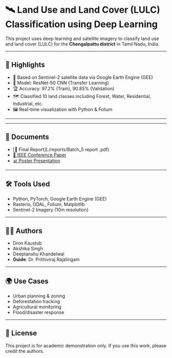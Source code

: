 # 🛰️ Land Use and Land Cover (LULC) Classification using Deep Learning

This project uses deep learning and satellite imagery to classify land use and land cover (LULC) for the **Chengalpattu district** in Tamil Nadu, India.

---

## 🚀 Highlights

- 📡 Based on Sentinel-2 satellite data via Google Earth Engine (GEE)
- 🧠 Model: ResNet-50 CNN (Transfer Learning)
- 🏆 Accuracy: 97.2% (Train), 90.85% (Validation)
- 🗺️ Classified 10 land classes including Forest, Water, Residential, Industrial, etc.
- 🖼️ Real-time visualization with Python & Folium

---

---

## 📄 Documents

- [📕 Final Report](./reports/Batch_5 report .pdf)
- [📘 IEEE Conference Paper](./reports/ieee_paper.pdf)
- [📊 Poster Presentation](./reports/Batch_5_poster.pdf)

---

## 🛠 Tools Used

- Python, PyTorch, Google Earth Engine (GEE)
- Rasterio, GDAL, Folium, Matplotlib
- Sentinel-2 Imagery (10m resolution)

---

## 🧑‍💻 Authors

- Dron Kaustub  
- Akshika Singh  
- Deeptanshu Khandelwal  
- **Guide**: Dr. Prithiviraj Rajalingam

---

## 🌍 Use Cases

- Urban planning & zoning  
- Deforestation tracking  
- Agricultural monitoring  
- Flood/disaster response  

---

## 📜 License

This project is for academic demonstration only. If you use this work, please credit the authors.

